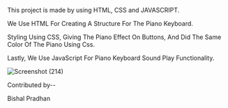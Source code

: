This project is made by using HTML, CSS and JAVASCRIPT.

We Use HTML For Creating A Structure For The Piano Keyboard.

Styling Using CSS, Giving The Piano Effect On Buttons, And Did The Same Color Of The Piano Using Css.

Lastly, We Use JavaScript For Piano Keyboard Sound Play Functionality.

![Screenshot (214)](https://user-images.githubusercontent.com/105370000/219430352-d3d32ce6-a1cb-4ed2-a35e-9cc59458a285.png)


Contributed by--

Bishal Pradhan
